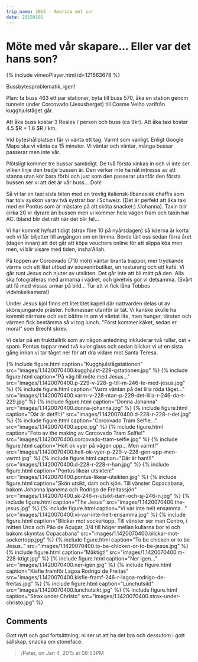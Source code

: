 ```yaml
---
trip_name: 2015 - America del sur
date: 20150101
---
```


# Möte med vår skapare... Eller var det hans son?

{% include vimeoPlayer.html id=121663678 %}

Bussbytesproblematik, igen!

Plan: ta buss 463 ett par stationer, byta till buss 570, åka en station genom tunneln under Corcovado (Jesusberget) till Cosme Velho varifrån kugghjulståget går.

Att åka buss kostar 3 Reales / person och buss (ca 9kr). Att åka taxi kostar 4.5 $R + 1.6 $R / km.

Vid byteshållplatsen får vi vänta ett tag. Varmt som vanligt. Enligt Google Maps ska vi vänta ca 15 minuter. Vi väntar och väntar, många bussar passerar men inte vår.

Plötsligt kommer tre bussar samtidigt. De två första vinkas in och vi inte ser vilken linje den tredje bussen är. Den verkar inte ha nåt intresse av att stanna utan kör bara förbi och just som den passerar utanför den första bussen ser vi att det är vår buss... Doh!

Så vi tar en taxi sista biten med en trevlig italiensk-libanesisk chaffis som har tolv syskon varav två systrar bor i Schweiz. [Det är perfekt att åka taxi med en Pontus som är mästare på att sköta snacket:) /Johanna]. Taxin blir cirka 20 kr dyrare än bussen men vi kommer hela vägen fram och taxin har AC. Ibland blir det rätt när det blir fel...

Vi har kommit hyfsat tidigt (strax före 10 på nyårsdagen) så köerna är korta och vi får biljetter till avgången om en timma. Borde lärt oss sedan förra året (dagen innan) att det går att köpa vouchers online för att slippa köa men men, vi blir visare med tiden, insha'Allah.

På toppen av Corcovado (710 möh) väntar branta trappor, mer tryckande värme och ett litet utbud av souvenirbutiker, en resturang och ett kafé. Vi går runt Jesus och njuter av utsikten. Det går inte att bli mätt på den. Alla ska fotograferas med armarna i vädret, och givetvis gör vi detsamma. (Svårt att få med vissas armar på bild... Tur att vi fick låna Tobbes vidvinkelkamera!)

Under Jesus kjol finns ett litet litet kapell där nattvarden delas ut av skönsjungande präster. Folkmassan utanför är tät. Vi kanske skulle ha kommit närmare och sett bättre in om vi väntat lite, men hunger, törsten och värmen fick bestämma så vi tog lunch. "Först kommer käket, sedan er moral" som Brecht skrev.

Vi delar på en frukttallrik som av någon anledning inkluderar två rullar, ost + spam. Pontus toppar med två kulor glass och sedan blickar vi ut en sista gång innan vi tar tåget ner för att dra vidare mot Santa Teresa.

{% include figure.html caption="Kugghjulstågstationen" src="images/1.1420070400.kugghjulst-229-gstationen.jpg" %}
{% include figure.html caption="På väg till möte med Jesus..." src="images/1.1420070400.p-229-v-228-g-till-m-246-te-med-jesus.jpg" %}
{% include figure.html caption="Varm väntan på det lilla röda tåget..." src="images/1.1420070400.varm-v-228-ntan-p-229-det-lilla-r-246-da-t-229.jpg" %}
{% include figure.html caption="Donna Johanna" src="images/1.1420070400.donna-johanna.jpg" %}
{% include figure.html caption="Där är det!!!:)" src="images/1.1420070400.d-228-r-228-r-det.jpg" %}
{% include figure.html caption="Corcovado Tram Selfie..." src="images/1.1420070400.uppe.jpg" %}
{% include figure.html caption="Foto av the making av Corcovado Tram Selfie!" src="images/1.1420070400.corcovado-tram-selfie.jpg" %}
{% include figure.html caption="Helt ok vyer på vägen upp... Men varmt!" src="images/1.1420070400.helt-ok-vyer-p-229-v-228-gen-upp-men-varmt.jpg" %}
{% include figure.html caption="Där är han!!!" src="images/1.1420070400.d-228-r-228-r-han.jpg" %}
{% include figure.html caption="Pontus likear utsikten!" src="images/1.1420070400.pontus-likear-utsikten.jpg" %}
{% include figure.html caption="Skön utsikt, dam och sjön. Till vänster Copacabana, bakom Johanna Ipanema och Rodrigo de Freitassjön" src="images/1.1420070400.sk-246-n-utsikt-dam-och-sj-246-n.jpg" %}
{% include figure.html caption="The Jesus" src="images/1.1420070400.the-jesus.jpg" %}
{% include figure.html caption="Vi var inte helt ensamma..." src="images/1.1420070400.vi-var-inte-helt-ensamma.jpg" %}
{% include figure.html caption="Blickar mot sockertopp. Till vänster ser man Centro, i mitten Urca och Pão de Açugar, 3/4 till höger mellan kullarna bor vi och bakom skymtas Copacabana" src="images/1.1420070400.blickar-mot-sockertopp.jpg" %}
{% include figure.html caption="To be chicken or to be Jesus.." src="images/1.1420070400.to-be-chicken-or-to-be-jesus.jpg" %}
{% include figure.html caption="Mäktigt!" src="images/1.1420070400.m-228-ktigt.jpg" %}
{% include figure.html caption="Ner igen..." src="images/1.1420070400.ner-igen.jpg" %}
{% include figure.html caption="Kisfie framför Lagoa Rodrigo de Freitas" src="images/1.1420070400.kisfie-framf-246-r-lagoa-rodrigo-de-freitas.jpg" %}
{% include figure.html caption="Lunchutsikt" src="images/1.1420070400.lunchutsikt.jpg" %}
{% include figure.html caption="Strax under Christo" src="images/1.1420070400.strax-under-christo.jpg" %}

## Comments

Gott nytt och god fortsättning, ni ser ut att ha det bra och dessutom i gott sällskap, snacka om stoneface.
> /Peter, on Jan 4, 2015 at 08:53PM
